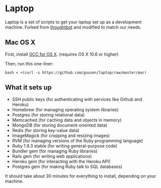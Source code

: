 Laptop
======

Laptop is a set of scripts to get your laptop set up as a development machine. Forked from [thoughtbot](https://github.com/thoughtbot/laptop) and modified to match our needs.

Mac OS X
--------

First, install [GCC for OS X](https://github.com/kennethreitz/osx-gcc-installer). (requires OS X 10.6 or higher)

Then, run this one-liner:

    bash < <(curl -s https://github.com/guusen/laptop/raw/master/mac)

What it sets up
---------------

* SSH public keys (for authenticating with services like Github and Heroku)
* Homebrew (for managing operating system libraries)
* Postgres (for storing relational data)
* Memcached (for caching data and objects in memory)
* MongoDB (for storing document-oriented data)
* Redis (for storing key-value data)
* ImageMagick (for cropping and resizing images)
* RVM (for managing versions of the Ruby programming language)
* Ruby 1.9.3 stable (for writing general-purpose code)
* Bundler gem (for managing Ruby libraries)
* Rails gem (for writing web applications)
* Heroku gem (for interacting with the Heroku API)
* Postgres gem (for making Ruby talk to SQL databases)

It should take about 30 minutes for everything to install, depending on your machine.